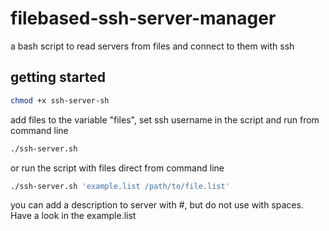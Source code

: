 # filebased-ssh-server-manager
a bash script to read servers from files and connect to them with ssh

## getting started

```bash 
chmod +x ssh-server-sh
```

add files to the variable "files", set ssh username in the script and run from command line
```bash
./ssh-server.sh
```

or run the script with files direct from command line
```bash
./ssh-server.sh 'example.list /path/to/file.list'
```

you can add a description to server with #, but do not use with spaces. Have a look in the example.list
